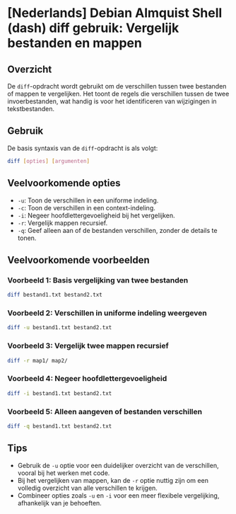 # [Nederlands] Debian Almquist Shell (dash) diff gebruik: Vergelijk bestanden en mappen

## Overzicht
De `diff`-opdracht wordt gebruikt om de verschillen tussen twee bestanden of mappen te vergelijken. Het toont de regels die verschillen tussen de twee invoerbestanden, wat handig is voor het identificeren van wijzigingen in tekstbestanden.

## Gebruik
De basis syntaxis van de `diff`-opdracht is als volgt:

```bash
diff [opties] [argumenten]
```

## Veelvoorkomende opties
- `-u`: Toon de verschillen in een uniforme indeling.
- `-c`: Toon de verschillen in een context-indeling.
- `-i`: Negeer hoofdlettergevoeligheid bij het vergelijken.
- `-r`: Vergelijk mappen recursief.
- `-q`: Geef alleen aan of de bestanden verschillen, zonder de details te tonen.

## Veelvoorkomende voorbeelden

### Voorbeeld 1: Basis vergelijking van twee bestanden
```bash
diff bestand1.txt bestand2.txt
```

### Voorbeeld 2: Verschillen in uniforme indeling weergeven
```bash
diff -u bestand1.txt bestand2.txt
```

### Voorbeeld 3: Vergelijk twee mappen recursief
```bash
diff -r map1/ map2/
```

### Voorbeeld 4: Negeer hoofdlettergevoeligheid
```bash
diff -i bestand1.txt bestand2.txt
```

### Voorbeeld 5: Alleen aangeven of bestanden verschillen
```bash
diff -q bestand1.txt bestand2.txt
```

## Tips
- Gebruik de `-u` optie voor een duidelijker overzicht van de verschillen, vooral bij het werken met code.
- Bij het vergelijken van mappen, kan de `-r` optie nuttig zijn om een volledig overzicht van alle verschillen te krijgen.
- Combineer opties zoals `-u` en `-i` voor een meer flexibele vergelijking, afhankelijk van je behoeften.